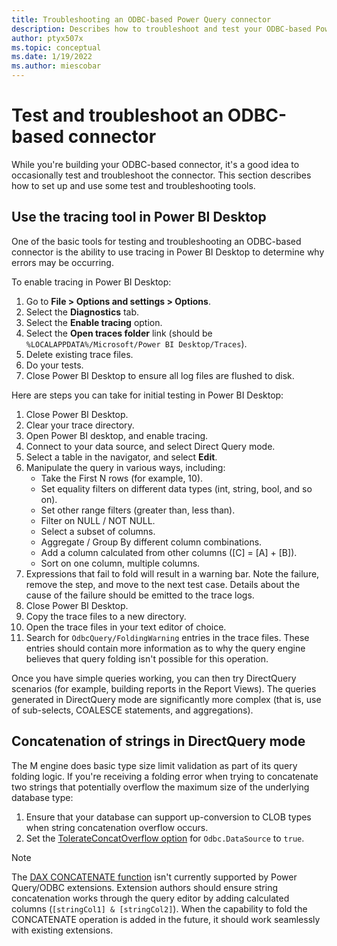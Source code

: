 ```yaml
---
title: Troubleshooting an ODBC-based Power Query connector
description: Describes how to troubleshoot and test your ODBC-based Power Query connector
author: ptyx507x
ms.topic: conceptual
ms.date: 1/19/2022
ms.author: miescobar
---
```


# Test and troubleshoot an ODBC-based connector

While you're building your ODBC-based connector, it's a good idea to occasionally test and troubleshoot the connector. This section describes how to set up and use some test and troubleshooting tools.

## Use the tracing tool in Power BI Desktop

One of the basic tools for testing and troubleshooting an ODBC-based connector is the ability to use tracing in Power BI Desktop to determine why errors may be occurring.

To enable tracing in Power BI Desktop:

1. Go to **File > Options and settings > Options**.
2. Select the **Diagnostics** tab.
3. Select the **Enable tracing** option.
4. Select the **Open traces folder** link (should be `%LOCALAPPDATA%/Microsoft/Power BI Desktop/Traces`).
5. Delete existing trace files.
6. Do your tests.
7. Close Power BI Desktop to ensure all log files are flushed to disk.

Here are steps you can take for initial testing in Power BI Desktop:

1. Close Power BI Desktop.
2. Clear your trace directory.
3. Open Power BI desktop, and enable tracing.
4. Connect to your data source, and select Direct Query mode.
5. Select a table in the navigator, and select **Edit**.
6. Manipulate the query in various ways, including:
   - Take the First N rows (for example, 10).
   - Set equality filters on different data types (int, string, bool, and so on).
   - Set other range filters (greater than, less than).
   - Filter on NULL / NOT NULL.
   - Select a subset of columns.
   - Aggregate / Group By different column combinations.
   - Add a column calculated from other columns ([C] = [A] + [B]).
   - Sort on one column, multiple columns.
7. Expressions that fail to fold will result in a warning bar. Note the failure, remove the step, and move to the next test case. Details about the cause of the failure should be emitted to the trace logs.
8. Close Power BI Desktop.
9. Copy the trace files to a new directory.
10. Open the trace files in your text editor of choice.
11. Search for `OdbcQuery/FoldingWarning` entries in the trace files. These entries should contain more information as to why the query engine believes that query folding isn't possible for this operation.

Once you have simple queries working, you can then try DirectQuery scenarios (for example, building reports in the Report Views). The queries generated in DirectQuery mode are significantly more complex (that is, use of sub-selects, COALESCE statements, and aggregations).

<!--
## Common Problems

**TODO**

- In query editor, filter on each data type
- Filter on missing data types -- SEARCHABLE
- Filter on date -- timestamp precision incorrect
-->

## Concatenation of strings in DirectQuery mode

The M engine does basic type size limit validation as part of its query folding logic. If you're receiving a folding error when trying to concatenate two strings that potentially overflow the maximum size of the underlying database type:

1. Ensure that your database can support up-conversion to CLOB types when string concatenation overflow occurs.
2. Set the [TolerateConcatOverflow option](odbc-parameters.md#tolerate) for `Odbc.DataSource` to `true`.

>[!Note]
> The [DAX CONCATENATE function](/dax/concatenate-function-dax) isn't currently supported by Power Query/ODBC extensions.
> Extension authors should ensure string concatenation works through the query editor by adding calculated columns (`[stringCol1] & [stringCol2]`).
> When the capability to fold the CONCATENATE operation is added in the future, it should work seamlessly with existing extensions.
